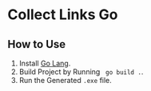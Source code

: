 # Collect Links Go

## How to Use

1. Install [Go Lang](https://go.dev/learn/).
2. Build Project by Running ``` go build .```.
3. Run the Generated ```.exe``` file.